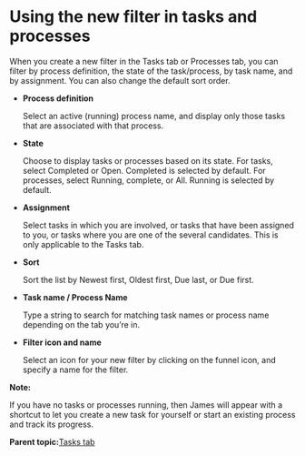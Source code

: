 # Using the new filter in tasks and processes

When you create a new filter in the Tasks tab or Processes tab, you can filter by process definition, the state of the task/process, by task name, and by assignment. You can also change the default sort order.

-   **Process definition**

    Select an active \(running\) process name, and display only those tasks that are associated with that process.

-   **State**

    Choose to display tasks or processes based on its state. For tasks, select Completed or Open. Completed is selected by default. For processes, select Running, complete, or All. Running is selected by default.

-   **Assignment**

    Select tasks in which you are involved, or tasks that have been assigned to you, or tasks where you are one of the several candidates. This is only applicable to the Tasks tab.

-   **Sort**

    Sort the list by Newest first, Oldest first, Due last, or Due first.

-   **Task name / Process Name**

    Type a string to search for matching task names or process name depending on the tab you’re in.

-   **Filter icon and name**

    Select an icon for your new filter by clicking on the funnel icon, and specify a name for the filter.


**Note:**

If you have no tasks or processes running, then James will appear with a shortcut to let you create a new task for yourself or start an existing process and track its progress.

**Parent topic:**[Tasks tab](../topics/tasks_tab.md)

